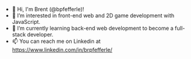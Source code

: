 - 👋 Hi, I'm Brent (@bpfefferle)!
- 👀 I’m interested in front-end web and 2D game development with JavaScript.
- 🌱 I’m currently learning back-end web development to become a full-stack developer.
- 📫 You can reach me on Linkedin at https://www.linkedin.com/in/brpfefferle/

<!---
bpfefferle/bpfefferle is a ✨ special ✨ repository because its `README.md` (this file) appears on your GitHub profile.
You can click the Preview link to take a look at your changes.
--->
